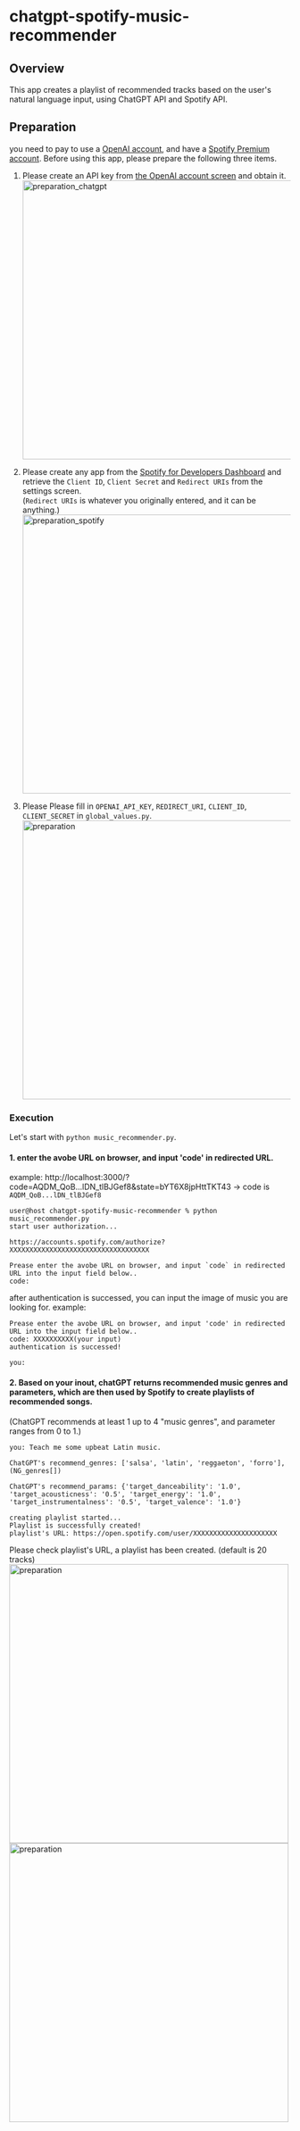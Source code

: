 # chatgpt-spotify-music-recommender

## Overview
This app creates a playlist of recommended tracks based on the user's natural language input, using ChatGPT API and Spotify API.  

## Preparation
you need to pay to use a [OpenAI account](https://platform.openai.com/login), and have a [Spotify Premium account](https://www.spotify.com/premium/).
Before using this app, please prepare the following three items.

1. Please create an API key from [the OpenAI account screen](https://platform.openai.com/account/api-keys) and obtain it.  
   <img width="500" alt="preparation_chatgpt" src="https://github.com/sumomoyuri/chatgpt-spotify-music-recommender/assets/116475757/c8fd9caf-75f0-40e6-96be-79a98e1f294c">


2. Please create any app from the [Spotify for Developers Dashboard](https://developer.spotify.com/dashboard) and retrieve the `Client ID`, `Client Secret` and `Redirect URIs` from the settings screen.  
   (`Redirect URIs` is whatever you originally entered, and it can be anything.)  
   <img width="500" alt="preparation_spotify" src="https://github.com/sumomoyuri/chatgpt-spotify-music-recommender/assets/116475757/54945f93-f705-4b62-bd06-ba99b5827a51">


3. Please Please fill in `OPENAI_API_KEY`, `REDIRECT_URI`, `CLIENT_ID`, `CLIENT_SECRET` in `global_values.py`.  
   <img width="500" alt="preparation" src="https://github.com/sumomoyuri/chatgpt-spotify-music-recommender/assets/116475757/87126128-1d63-48a9-ab7a-243478530f6f">


### Execution
Let's start with `python music_recommender.py`.

#### 1. enter the avobe URL on browser, and input 'code' in redirected URL.
   example: http://localhost:3000/?code=AQDM_QoB...lDN_tlBJGef8&state=bYT6X8jpHttTKT43
   → code is `AQDM_QoB...lDN_tlBJGef8`
   
```  
user@host chatgpt-spotify-music-recommender % python music_recommender.py
start user authorization...

https://accounts.spotify.com/authorize?XXXXXXXXXXXXXXXXXXXXXXXXXXXXXXXXXXX

Prease enter the avobe URL on browser, and input `code` in redirected URL into the input field below..
code: 
```

   after authentication is successed, you can input the image of music you are looking for.
   example: 

```
Prease enter the avobe URL on browser, and input 'code' in redirected URL into the input field below..
code: XXXXXXXXXX(your input)
authentication is successed!

you: 
```
  
  
#### 2. Based on your inout, chatGPT returns recommended music genres and parameters, which are then used by Spotify to create playlists of recommended songs.
   (ChatGPT recommends at least 1 up to 4 "music genres", and parameter ranges from 0 to 1.)
```
you: Teach me some upbeat Latin music.

ChatGPT's recommend_genres: ['salsa', 'latin', 'reggaeton', 'forro'], (NG_genres[])

ChatGPT's recommend_params: {'target_danceability': '1.0', 'target_acousticness': '0.5', 'target_energy': '1.0', 'target_instrumentalness': '0.5', 'target_valence': '1.0'}

creating playlist started...
Playlist is successfully created!
playlist's URL: https://open.spotify.com/user/XXXXXXXXXXXXXXXXXXXXX
```
   Please check playlist's URL, a playlist has been created. (default is 20 tracks) 
   <img width="500" alt="preparation" src="https://github.com/sumomoyuri/chatgpt-spotify-music-recommender/assets/116475757/6f6858b8-0bf9-464f-b9e4-904290a601f9">
   <img width="500" alt="preparation" src="https://github.com/sumomoyuri/chatgpt-spotify-music-recommender/assets/116475757/e0bee530-1c5f-4d18-846d-bda3cd4159ac">
